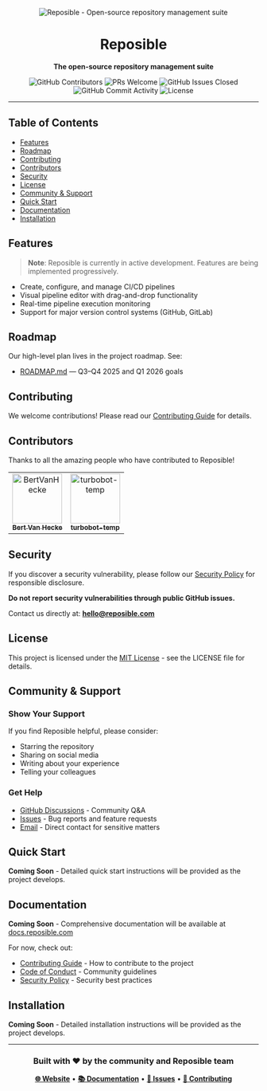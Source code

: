 <p align="center">
  <img src="https://socialify.git.ci/Reposible-HQ/reposible/image?forks=1&amp;issues=1&amp;language=1&amp;logo=https%3A%2F%2Fcdn.prod.website-files.com%2F67d012e8c7d76a09078b13c8%2F6811e55bba58a01477a1de7a_Reposible%2520Logo.svg&amp;name=1&amp;owner=1&amp;pattern=Solid&amp;pulls=1&amp;stargazers=1&amp;theme=Light" alt="Reposible - Open-source repository management suite">
</p>

<h1 align="center">Reposible</h1>

<p align="center">
  <strong>The open-source repository management suite</strong>
</p>

<p align="center">
  <img src="https://img.shields.io/github/contributors/Reposible-HQ/reposible?style=for-the-badge" alt="GitHub Contributors">
  <img src="https://img.shields.io/badge/PRs-welcome-brightgreen.svg?style=for-the-badge" alt="PRs Welcome">
  <img src="https://img.shields.io/github/issues-closed/Reposible-HQ/reposible?style=for-the-badge" alt="GitHub Issues Closed">
  <img src="https://img.shields.io/github/commit-activity/m/Reposible-HQ/reposible?style=for-the-badge" alt="GitHub Commit Activity">
  <img src="https://img.shields.io/github/license/Reposible-HQ/reposible?style=for-the-badge" alt="License">
</p>

---

## Table of Contents

- [Features](#features)
- [Roadmap](#roadmap)
- [Contributing](#contributing)
- [Contributors](#contributors)
- [Security](#security)
- [License](#license)
- [Community & Support](#community--support)
- [Quick Start](#quick-start)
- [Documentation](#documentation)
- [Installation](#installation)

## Features

> **Note**: Reposible is currently in active development. Features are being implemented progressively.

- Create, configure, and manage CI/CD pipelines
- Visual pipeline editor with drag-and-drop functionality  
- Real-time pipeline execution monitoring
- Support for major version control systems (GitHub, GitLab)

## Roadmap

Our high-level plan lives in the project roadmap. See:

- [ROADMAP.md](ROADMAP.md) — Q3–Q4 2025 and Q1 2026 goals
## Contributing

We welcome contributions! Please read our [Contributing Guide](CONTRIBUTING.md) for details.

## Contributors

Thanks to all the amazing people who have contributed to Reposible!

<!-- readme: contributors -start -->
<table>
	<tbody>
		<tr>
            <td align="center">
                <a href="https://github.com/BertVanHecke">
                    <img src="https://avatars.githubusercontent.com/u/67365882?v=4" width="100;" alt="BertVanHecke"/>
                    <br />
                    <sub><b>Bert Van Hecke</b></sub>
                </a>
            </td>
            <td align="center">
                <a href="https://github.com/turbobot-temp">
                    <img src="https://avatars.githubusercontent.com/u/145653950?v=4" width="100;" alt="turbobot-temp"/>
                    <br />
                    <sub><b>turbobot-temp</b></sub>
                </a>
            </td>
		</tr>
	<tbody>
</table>
<!-- readme: contributors -end -->

## Security

If you discover a security vulnerability, please follow our [Security Policy](SECURITY.md) for responsible disclosure.

**Do not report security vulnerabilities through public GitHub issues.**

Contact us directly at: **hello@reposible.com**

## License

This project is licensed under the [MIT License](LICENSE) - see the LICENSE file for details.

## Community & Support

### Show Your Support

If you find Reposible helpful, please consider:

- Starring the repository
- Sharing on social media
- Writing about your experience
- Telling your colleagues

### Get Help

- [GitHub Discussions](https://github.com/Reposible-HQ/reposible/discussions) - Community Q&A
- [Issues](https://github.com/Reposible-HQ/reposible/issues) - Bug reports and feature requests
- [Email](mailto:hello@reposible.com) - Direct contact for sensitive matters

## Quick Start

**Coming Soon** - Detailed quick start instructions will be provided as the project develops.

## Documentation

**Coming Soon** - Comprehensive documentation will be available at [docs.reposible.com](https://docs.reposible.com)

For now, check out:

- [Contributing Guide](CONTRIBUTING.md) - How to contribute to the project
- [Code of Conduct](CODE_OF_CONDUCT.md) - Community guidelines
- [Security Policy](SECURITY.md) - Security best practices

## Installation

**Coming Soon** - Detailed installation instructions will be provided as the project develops.

---

<div align="center">

### Built with ❤️ by the community and Reposible team

**[🌐 Website](https://reposible.com)** • **[📚 Documentation](https://docs.reposible.com)** • **[🐛 Issues](https://github.com/Reposible-HQ/reposible/issues)** • **[🤝 Contributing](CONTRIBUTING.md)**

</div>